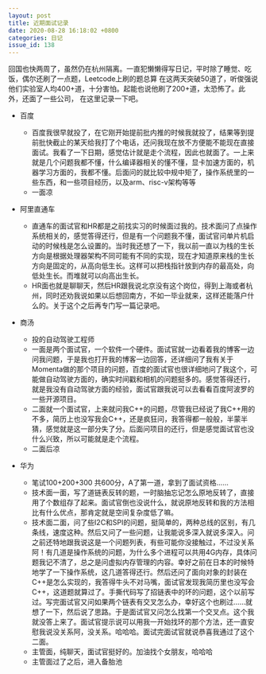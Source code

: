 ```yaml
---
layout: post
title: 近期面试记录
date: 2020-08-28 16:18:02 +0800
categories: 日记
issue_id: 138
---
```


回国也快两周了，虽然仍在杭州隔离。一直犯懒懒得写日记，平时除了睡觉、吃饭，偶尔还刷了一点题，Leetcode上刷的题总算
在这两天突破50道了，听俊强说他们实验室人均400+道，十分害怕。起能也说他刷了200+道，太恐怖了。此外，还面了一些公司，
在这里记录一下吧。

- 百度
  - 百度我很早就投了，在它刚开始提前批内推的时候我就投了，结果等到提前批快截止的某天给我打了个电话，还问我现在放不方便能不能现在直接面试。我看了一下日期，感觉估计就是走个流程，因此也就面了。一上来就是几个问题我都不懂，什么编译器相关的懂不懂，显卡加速方面的，机器学习方面的，我都不懂。后面问的就比较中规中矩了，操作系统里的一些东西，和一些项目经历，以及arm、risc-v架构等等
  - 一面凉
  
- 阿里直通车
  - 直通车的面试官和HR都是之前找实习的时候面过我的。技术面问了点操作系统相关的，感觉答得还行，但是有一个问题我不懂，面试官问单片机启动的时候栈是怎么设置的。当时我还想了一下，我以前一直以为栈的生长方向是根据处理器架构不同可能有不同的实现，现在才知道原来栈的生长方向是固定的，从高向低生长。这样可以把栈指针放到内存的最高处，向低处生长。而堆就可以向高出生长。
  - HR面也就是聊聊天，然后HR跟我说北京没有这个岗位，得到上海或者杭州，同时还劝我说如果以后想回南方，不如一毕业就来，这样还能落户什么的。关于这个之后再专门写一篇记录吧。

- 商汤
  - 投的自动驾驶工程师
  - 一面是两个面试官，一个软件一个硬件。面试官就一边看着我的博客一边问我问题，于是我也打开我的博客一边回答，还详细问了我有关于Momenta做的那个项目的问题，百度的面试官也很详细地问了我这个，可能做自动驾驶方面的，确实时间戳和相机的问题挺多的。感觉答得还行，就是我没有自动驾驶方面的经验，面试官跟我说可以去看看百度阿波罗的一些开源项目。
  - 二面就一个面试官，上来就问我C++的问题，尽管我已经说了我C++用的不多，简历上也没写我会C++，还是疯狂问，我答得都一般般，半蒙半猜，感觉就是这一部分失了分。后面问项目的还行，但是感觉面试官也没什么兴致，所以可能就是走个流程。
  - 二面后凉

- 华为
  - 笔试100+200+300 共600分，A了第一道，拿到了面试资格……
  - 技术面一面，写了道链表反转的题，一时脑抽忘记怎么原地反转了，直接用了个数组存了起来。面试官倒也没说什么，就说原地反转和我的方法相比有什么优点，那肯定就是空间复杂度低了嘛。
  - 技术面二面，问了些I2C和SPI的问题，挺简单的，两种总线的区别，有几条线，速度这种。然后又问了一些问题，让我能说多深入就说多深入。问之前还特地跟我说这是一个问题列表，有些可能你没接触过，不过没关系阿！有几道是操作系统的问题，为什么多个进程可以共用4G内存，具体问题我记不清了，总之是问虚拟内存管理的内容。幸好之前在日本的时候特地学了一下操作系统，这几道答得还行。然后还问了面向对象的封装在C++是怎么实现的，我答得牛头不对马嘴，面试官发现我简历里也没写会C++，这道题就算过了。手撕代码写了招链表中的环的问题，这个以前写过。写完面试官又问如果两个链表有交叉怎么办，幸好这个也刷过……就想了一下，然后说了思路。于是面试官又问怎么找第一个交叉点。这个我就没答上来了。面试官提示说可以用我一开始找环的那个方法，还一直安慰我说没关系阿，没关系。哈哈哈。面试完面试官就说恭喜我通过了这个二面。
  - 主管面，纯聊天，面试官挺好的。加油找个女朋友，哈哈哈
  - 主管面过了之后，进入备胎池


